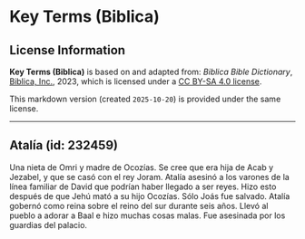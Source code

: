 # Key Terms (Biblica)

## License Information

**Key Terms (Biblica)** is based on and adapted from: _Biblica Bible Dictionary_, [Biblica, Inc.](https://www.biblica.com/), 2023, which is licensed under a [CC BY-SA 4.0 license](https://creativecommons.org/licenses/by-sa/4.0/legalcode.en).

This markdown version (created `2025-10-20`) is provided under the same license.



--------------------------------

## Atalía (id: 232459)

Una nieta de Omri y madre de Ocozías. Se cree que era hija de Acab y Jezabel, y que se casó con el rey Joram. Atalía asesinó a los varones de la línea familiar de David que podrían haber llegado a ser reyes. Hizo esto después de que Jehú mató a su hijo Ocozías. Sólo Joás fue salvado. Atalía gobernó como reina sobre el reino del sur durante seis años. Llevó al pueblo a adorar a Baal e hizo muchas cosas malas. Fue asesinada por los guardias del palacio.


